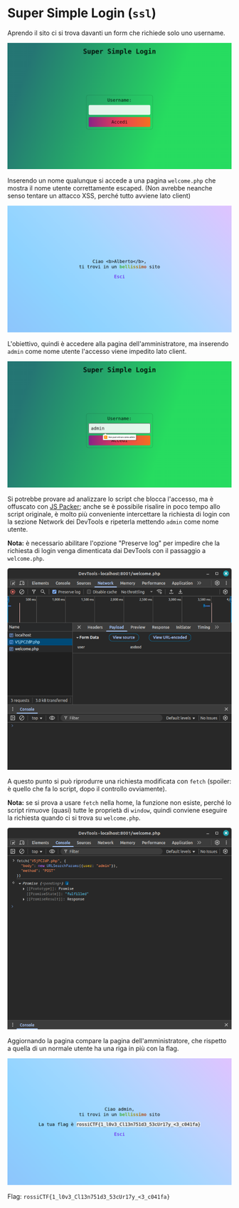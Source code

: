 # Super Simple Login (`ssl`)

Aprendo il sito ci si trova davanti un form che richiede solo uno username.

![Il form di login](index.png)

Inserendo un nome qualunque si accede a una pagina `welcome.php` che mostra il nome utente correttamente escaped. (Non avrebbe neanche senso tentare un attacco XSS, perché tutto avviene lato client)

![La pagina di benvenuto](welcome.png)

L'obiettivo, quindi è accedere alla pagina dell'amministratore, ma inserendo `admin` come nome utente l'accesso viene impedito lato client.

![Il messaggio "Non puoi entrare come admin"](no_admin.png)

Si potrebbe provare ad analizzare lo script che blocca l'accesso, ma è offuscato con [JS Packer](https://www.jspacker.org/); anche se è possibile risalire in poco tempo allo script originale, è molto più conveniente intercettare la richiesta di login con la sezione Network dei DevTools e ripeterla mettendo `admin` come nome utente.

**Nota:** è necessario abilitare l'opzione "Preserve log" per impedire che la richiesta di login venga dimenticata dai DevTools con il passaggio a `welcome.php`.

![Richiesta intercettata](request.png)

A questo punto si può riprodurre una richiesta modificata con `fetch` (spoiler: è quello che fa lo script, dopo il controllo ovviamente).

**Nota:** se si prova a usare `fetch` nella home, la funzione non esiste, perché lo script rimuove (quasi) tutte le proprietà di `window`, quindi conviene eseguire la richiesta quando ci si trova su `welcome.php`.

![Richiesta modificata](new_request.png)

Aggiornando la pagina compare la pagina dell'amministratore, che rispetto a quella di un normale utente ha una riga in più con la flag.

![La pagina dell'amministratore](admin.png)

Flag: `rossiCTF{1_l0v3_Cl13n751d3_53cUr17y_<3_c041fa}`
